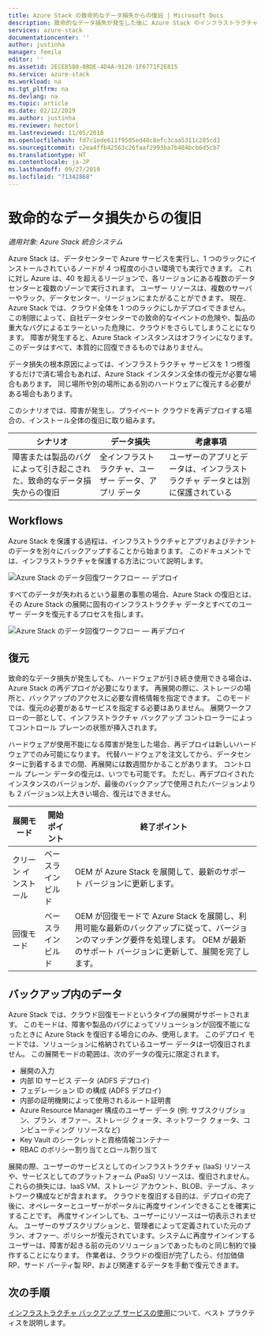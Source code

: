 ```yaml
---
title: Azure Stack の致命的なデータ損失からの復旧 | Microsoft Docs
description: 致命的なデータ損失が発生した後に Azure Stack のインフラストラクチャ データを回復および復元する方法について学習します。
services: azure-stack
documentationcenter: ''
author: justinha
manager: femila
editor: ''
ms.assetid: 2ECE8580-0BDE-4D4A-9120-1F6771F2E815
ms.service: azure-stack
ms.workload: na
ms.tgt_pltfrm: na
ms.devlang: na
ms.topic: article
ms.date: 02/12/2019
ms.author: justinha
ms.reviewer: hectorl
ms.lastreviewed: 11/05/2018
ms.openlocfilehash: fd7c1ede611f9505ed48c8efc3caa5311c285cd3
ms.sourcegitcommit: c2ea4ffb42563c26faaf2993ba7b484bcb6d5cb7
ms.translationtype: HT
ms.contentlocale: ja-JP
ms.lasthandoff: 09/27/2019
ms.locfileid: "71342868"
---
```

# <a name="recover-from-catastrophic-data-loss"></a>致命的なデータ損失からの復旧

*適用対象: Azure Stack 統合システム*

Azure Stack は、データセンターで Azure サービスを実行し、1 つのラックにインストールされているノードが 4 つ程度の小さい環境でも実行できます。 これに対し Azure は、40 を超えるリージョンで、各リージョンにある複数のデータセンターと複数のゾーンで実行されます。 ユーザー リソースは、複数のサーバーやラック、データセンター、リージョンにまたがることができます。 現在、Azure Stack では、クラウド全体を 1 つのラックにしかデプロイできません。 この制限によって、自社データセンターでの致命的なイベントの危険や、製品の重大なバグによるエラーといった危険に、クラウドをさらしてしまうことになります。 障害が発生すると、Azure Stack インスタンスはオフラインになります。 このデータはすべて、本質的に回復できるものではありません。

データ損失の根本原因によっては、インフラストラクチャ サービスを 1 つ修復するだけで済む場合もあれば、Azure Stack インスタンス全体の復元が必要な場合もあります。 同じ場所や別の場所にある別のハードウェアに復元する必要がある場合もあります。

このシナリオでは、障害が発生し、プライベート クラウドを再デプロイする場合の、インストール全体の復旧に取り組みます。

| シナリオ                                                           | データ損失                            | 考慮事項                                                             |
|--------------------------------------------------------------------|--------------------------------------|----------------------------------------------------------------------------|
| 障害または製品のバグによって引き起こされた、致命的なデータ損失からの復旧 | 全インフラストラクチャ、ユーザー データ、アプリ データ | ユーザーのアプリとデータは、インフラストラクチャ データとは別に保護されている |

## <a name="workflows"></a>Workflows

Azure Stack を保護する過程は、インフラストラクチャとアプリおよびテナントのデータを別々にバックアップすることから始まります。 このドキュメントでは、インフラストラクチャを保護する方法について説明します。 

![Azure Stack のデータ回復ワークフロー — デプロイ](media/azure-stack-backup/azure-stack-backup-workflow1.png)

すべてのデータが失われるという最悪の事態の場合、Azure Stack の復旧とは、その Azure Stack の展開に固有のインフラストラクチャ データとすべてのユーザー データを復元するプロセスを指します。 

![Azure Stack のデータ回復ワークフロー — 再デプロイ](media/azure-stack-backup/azure-stack-backup-workflow2.png)

## <a name="restore"></a>復元

致命的なデータ損失が発生しても、ハードウェアが引き続き使用できる場合は、Azure Stack の再デプロイが必要になります。 再展開の際に、ストレージの場所と、バックアップのアクセスに必要な資格情報を指定できます。 このモードでは、復元の必要があるサービスを指定する必要はありません。 展開ワークフローの一部として、インフラストラクチャ バックアップ コントローラーによってコントロール プレーンの状態が挿入されます。

ハードウェアが使用不能になる障害が発生した場合、再デプロイは新しいハードウェアでのみ可能になります。 代替ハードウェアを注文してから、データセンターに到着するまでの間、再展開には数週間かかることがあります。 コントロール プレーン データの復元は、いつでも可能です。 ただし、再デプロイされたインスタンスのバージョンが、最後のバックアップで使用されたバージョンよりも 2 バージョン以上大きい場合、復元はできません。

| 展開モード | 開始ポイント | 終了ポイント                                                                                                                                                                                                     |
|-----------------|----------------|---------------------------------------------------------------------------------------------------------------------------------------------------------------------------------------------------------------|
| クリーン インストール   | ベースライン ビルド | OEM が Azure Stack を展開して、最新のサポート バージョンに更新します。                                                                                                                                          |
| 回復モード   | ベースライン ビルド | OEM が回復モードで Azure Stack を展開し、利用可能な最新のバックアップに従って、バージョンのマッチング要件を処理します。 OEM が最新のサポート バージョンに更新して、展開を完了します。 |

## <a name="data-in-backups"></a>バックアップ内のデータ

Azure Stack では、クラウド回復モードというタイプの展開がサポートされます。 このモードは、障害や製品のバグによってソリューションが回復不能になったときに Azure Stack を復旧する場合にのみ、使用します。 このデプロイ モードでは、ソリューションに格納されているユーザー データは一切復旧されません。 この展開モードの範囲は、次のデータの復元に限定されます。

 - 展開の入力
 - 内部 ID サービス データ (ADFS デプロイ)
 - フェデレーション ID の構成 (ADFS デプロイ)
 - 内部の証明機関によって使用されるルート証明書
 - Azure Resource Manager 構成のユーザー データ (例: サブスクリプション、プラン、オファー、ストレージ クォータ、ネットワーク クォータ、コンピューティング リソースなど)
 - Key Vault のシークレットと資格情報コンテナー
 - RBAC のポリシー割り当てとロール割り当て

展開の際、ユーザーのサービスとしてのインフラストラクチャ (IaaS) リソースや、サービスとしてのプラットフォーム (PaaS) リソースは、復旧されません。 これらの損失には、IaaS VM、ストレージ アカウント、BLOB、テーブル、ネットワーク構成などが含まれます。 クラウドを復旧する目的は、デプロイの完了後に、オペレーターとユーザーがポータルに再度サインインできることを確実にすることです。 再度サインインしても、ユーザーにリソースは一切表示されません。 ユーザーのサブスクリプションと、管理者によって定義されていた元のプラン、オファー、ポリシーが復元されています。システムに再度サインインするユーザーは、障害が起きる前の元のソリューションであったものと同じ制約で操作することになります。 作業者は、クラウドの復旧が完了したら、付加価値 RP、サード パーティ製 RP、および関連するデータを手動で復元できます。

## <a name="next-steps"></a>次の手順

[インフラストラクチャ バックアップ サービスの使用](azure-stack-backup-best-practices.md)について、ベスト プラクティスを説明します。
